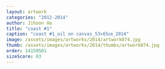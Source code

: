 ```yaml
---
layout: artwork
categories: "2012-2014"
author: Jihoon Ha
title: "coast #1"
caption: "coast #1_oil on canvas_53×65㎝_2014"
image: /assets/images/artworks/2014/artwork074.jpg
thumb: /assets/images/artworks/2014/thumbs/artwork074.jpg
order: 14150501
sizeScore: 03
---
```

